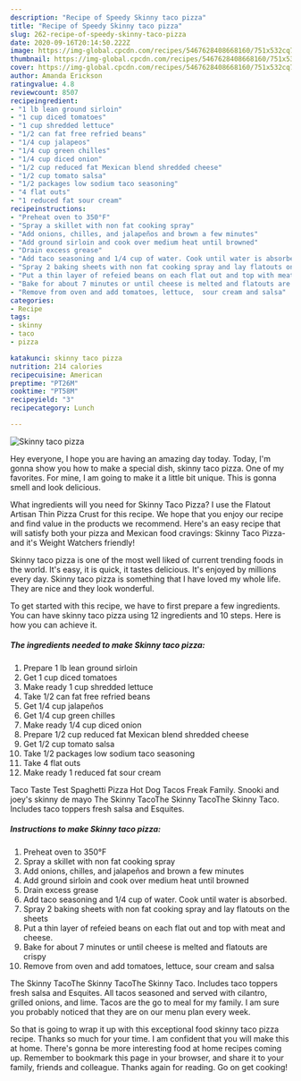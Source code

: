 ```yaml
---
description: "Recipe of Speedy Skinny taco pizza"
title: "Recipe of Speedy Skinny taco pizza"
slug: 262-recipe-of-speedy-skinny-taco-pizza
date: 2020-09-16T20:14:50.222Z
image: https://img-global.cpcdn.com/recipes/5467628408668160/751x532cq70/skinny-taco-pizza-recipe-main-photo.jpg
thumbnail: https://img-global.cpcdn.com/recipes/5467628408668160/751x532cq70/skinny-taco-pizza-recipe-main-photo.jpg
cover: https://img-global.cpcdn.com/recipes/5467628408668160/751x532cq70/skinny-taco-pizza-recipe-main-photo.jpg
author: Amanda Erickson
ratingvalue: 4.8
reviewcount: 8507
recipeingredient:
- "1 lb lean ground sirloin"
- "1 cup diced tomatoes"
- "1 cup shredded lettuce"
- "1/2 can fat free refried beans"
- "1/4 cup jalapeos"
- "1/4 cup green chilles"
- "1/4 cup diced onion"
- "1/2 cup reduced fat Mexican blend shredded cheese"
- "1/2 cup tomato salsa"
- "1/2 packages low sodium taco seasoning"
- "4 flat outs"
- "1 reduced fat sour cream"
recipeinstructions:
- "Preheat oven to 350°F"
- "Spray a skillet with non fat cooking spray"
- "Add onions, chilles, and jalapeños and brown a few minutes"
- "Add ground sirloin and cook over medium heat until browned"
- "Drain excess grease"
- "Add taco seasoning and 1/4 cup of water. Cook until water is absorbed."
- "Spray 2 baking sheets with non fat cooking spray and lay flatouts on the sheets"
- "Put a thin layer of refeied beans on each flat out and top with meat and cheese."
- "Bake for about 7 minutes or until cheese is melted and flatouts are crispy"
- "Remove from oven and add tomatoes, lettuce,  sour cream and salsa"
categories:
- Recipe
tags:
- skinny
- taco
- pizza

katakunci: skinny taco pizza 
nutrition: 214 calories
recipecuisine: American
preptime: "PT26M"
cooktime: "PT58M"
recipeyield: "3"
recipecategory: Lunch

---
```



![Skinny taco pizza](https://img-global.cpcdn.com/recipes/5467628408668160/751x532cq70/skinny-taco-pizza-recipe-main-photo.jpg)

Hey everyone, I hope you are having an amazing day today. Today, I'm gonna show you how to make a special dish, skinny taco pizza. One of my favorites. For mine, I am going to make it a little bit unique. This is gonna smell and look delicious.

What ingredients will you need for Skinny Taco Pizza? I use the Flatout Artisan Thin Pizza Crust for this recipe. We hope that you enjoy our recipe and find value in the products we recommend. Here&#39;s an easy recipe that will satisfy both your pizza and Mexican food cravings: Skinny Taco Pizza- and it&#39;s Weight Watchers friendly!

Skinny taco pizza is one of the most well liked of current trending foods in the world. It's easy, it is quick, it tastes delicious. It's enjoyed by millions every day. Skinny taco pizza is something that I have loved my whole life. They are nice and they look wonderful.


To get started with this recipe, we have to first prepare a few ingredients. You can have skinny taco pizza using 12 ingredients and 10 steps. Here is how you can achieve it.

<!--inarticleads1-->

##### The ingredients needed to make Skinny taco pizza:

1. Prepare 1 lb lean ground sirloin
1. Get 1 cup diced tomatoes
1. Make ready 1 cup shredded lettuce
1. Take 1/2 can fat free refried beans
1. Get 1/4 cup jalapeños
1. Get 1/4 cup green chilles
1. Make ready 1/4 cup diced onion
1. Prepare 1/2 cup reduced fat Mexican blend shredded cheese
1. Get 1/2 cup tomato salsa
1. Take 1/2 packages low sodium taco seasoning
1. Take 4 flat outs
1. Make ready 1 reduced fat sour cream


Taco Taste Test Spaghetti Pizza Hot Dog Tacos Freak Family. Snooki and joey&#39;s skinny de mayo The Skinny TacoThe Skinny TacoThe Skinny Taco. Includes taco toppers fresh salsa and Esquites. 

<!--inarticleads2-->

##### Instructions to make Skinny taco pizza:

1. Preheat oven to 350°F
1. Spray a skillet with non fat cooking spray
1. Add onions, chilles, and jalapeños and brown a few minutes
1. Add ground sirloin and cook over medium heat until browned
1. Drain excess grease
1. Add taco seasoning and 1/4 cup of water. Cook until water is absorbed.
1. Spray 2 baking sheets with non fat cooking spray and lay flatouts on the sheets
1. Put a thin layer of refeied beans on each flat out and top with meat and cheese.
1. Bake for about 7 minutes or until cheese is melted and flatouts are crispy
1. Remove from oven and add tomatoes, lettuce,  sour cream and salsa


The Skinny TacoThe Skinny TacoThe Skinny Taco. Includes taco toppers fresh salsa and Esquites. All tacos seasoned and served with cilantro, grilled onions, and lime. Tacos are the go to meal for my family. I am sure you probably noticed that they are on our menu plan every week. 

So that is going to wrap it up with this exceptional food skinny taco pizza recipe. Thanks so much for your time. I am confident that you will make this at home. There's gonna be more interesting food at home recipes coming up. Remember to bookmark this page in your browser, and share it to your family, friends and colleague. Thanks again for reading. Go on get cooking!
